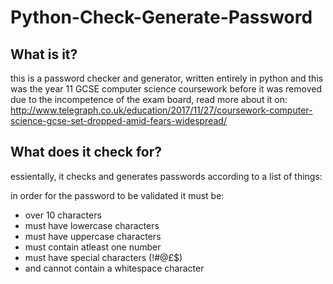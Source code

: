 # Python-Check-Generate-Password

## What is it?
this is a password checker and generator, written entirely in python and this was the year 11 GCSE computer science coursework before it was removed due to the incompetence of the exam board, read more about it on: http://www.telegraph.co.uk/education/2017/11/27/coursework-computer-science-gcse-set-dropped-amid-fears-widespread/

## What does it check for?
essientally, it checks and generates passwords according to a list of things:

in order for the password to be validated it must be:
- over 10 characters
- must have lowercase characters
- must have uppercase characters
- must contain atleast one number
- must have special characters (!#@£$)
- and cannot contain a whitespace character
